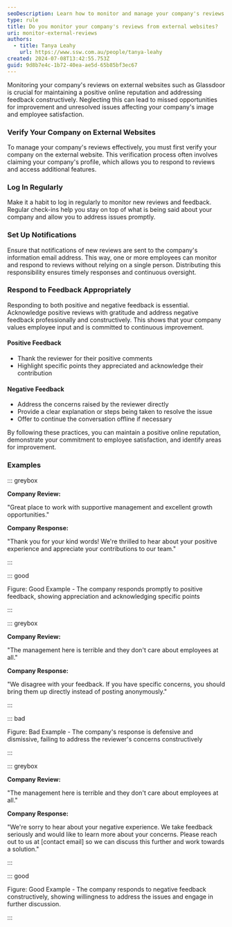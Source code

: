 ```yaml
---
seoDescription: Learn how to monitor and manage your company's reviews on external websites like Glassdoor effectively.
type: rule
title: Do you monitor your company's reviews from external websites?
uri: monitor-external-reviews
authors:
  - title: Tanya Leahy
    url: https://www.ssw.com.au/people/tanya-leahy
created: 2024-07-08T13:42:55.753Z
guid: 9d8b7e4c-1b72-40ea-ae5d-65b85bf3ec67
---
```


Monitoring your company's reviews on external websites such as Glassdoor is crucial for maintaining a positive online reputation and addressing feedback constructively. Neglecting this can lead to missed opportunities for improvement and unresolved issues affecting your company's image and employee satisfaction.

<!--endintro-->

### Verify Your Company on External Websites

To manage your company's reviews effectively, you must first verify your company on the external website. This verification process often involves claiming your company's profile, which allows you to respond to reviews and access additional features.

### Log In Regularly

Make it a habit to log in regularly to monitor new reviews and feedback. Regular check-ins help you stay on top of what is being said about your company and allow you to address issues promptly.

### Set Up Notifications

Ensure that notifications of new reviews are sent to the company's information email address. This way, one or more employees can monitor and respond to reviews without relying on a single person. Distributing this responsibility ensures timely responses and continuous oversight.

### Respond to Feedback Appropriately

Responding to both positive and negative feedback is essential. Acknowledge positive reviews with gratitude and address negative feedback professionally and constructively. This shows that your company values employee input and is committed to continuous improvement.

#### Positive Feedback

* Thank the reviewer for their positive comments
* Highlight specific points they appreciated and acknowledge their contribution

#### Negative Feedback

* Address the concerns raised by the reviewer directly
* Provide a clear explanation or steps being taken to resolve the issue
* Offer to continue the conversation offline if necessary

By following these practices, you can maintain a positive online reputation, demonstrate your commitment to employee satisfaction, and identify areas for improvement.

### Examples

::: greybox

**Company Review:**

"Great place to work with supportive management and excellent growth opportunities."

**Company Response:**

"Thank you for your kind words! We're thrilled to hear about your positive experience and appreciate your contributions to our team."

:::

::: good

Figure: Good Example - The company responds promptly to positive feedback, showing appreciation and acknowledging specific points

:::

::: greybox

**Company Review:**

"The management here is terrible and they don't care about employees at all."

**Company Response:**

"We disagree with your feedback. If you have specific concerns, you should bring them up directly instead of posting anonymously."

:::

::: bad

Figure: Bad Example - The company's response is defensive and dismissive, failing to address the reviewer's concerns constructively

:::

::: greybox

**Company Review:**

"The management here is terrible and they don't care about employees at all."

**Company Response:**

"We're sorry to hear about your negative experience. We take feedback seriously and would like to learn more about your concerns. Please reach out to us at [contact email] so we can discuss this further and work towards a solution."

:::

::: good

Figure: Good Example - The company responds to negative feedback constructively, showing willingness to address the issues and engage in further discussion.

:::
